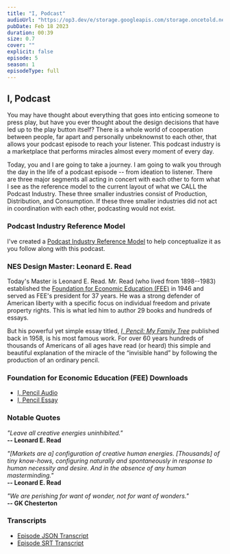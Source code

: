 ```yaml
---
title: "I, Podcast"
audioUrl: "https://op3.dev/e/storage.googleapis.com/storage.oncetold.net/80000018/20800049/nes005-i-podcast.mp3"
pubDate: Feb 18 2023
duration: 00:39
size: 0.7
cover: ""
explicit: false
episode: 5
season: 1
episodeType: full
---
```


## I, Podcast

You may have thought about everything that goes into enticing someone to press play, but have you ever thought about the design decisions that have led up to the play button itself? There is a whole world of cooperation between people, far apart and personally unbeknownst to each other, that allows your podcast episode to reach your listener. This podcast industry is a marketplace that performs miracles almost every moment of every day.

Today, you and I are going to take a journey. I am going to walk you through the day in the life of a podcast episode -- from ideation to listener. There are three major segments all acting in concert with each other to form what I see as the reference model to the current layout of what we CALL the Podcast Industry. These three smaller industries consist of Production, Distribution, and Consumption. If these three smaller industries did not act in coordination with each other, podcasting would not exist.

### Podcast Industry Reference Model

I've created a [Podcast Industry Reference Model](https://storage.googleapis.com/storage.oncetold.net/80000018/gagglepod.com-podcast-industry-process-v3-06072019.pdf) to help conceptualize it as you follow along with this podcast.

### NES Design Master: Leonard E. Read

Today's Master is Leonard E. Read. Mr. Read (who lived from 1898--1983) established the [Foundation for Economic Education (FEE)](https://fee.org/) in 1946 and served as FEE's president for 37 years. He was a strong defender of American liberty with a specific focus on individual freedom and private property rights. This is what led him to author 29 books and hundreds of essays.

But his powerful yet simple essay titled, [_I, Pencil: My Family Tree_](https://fee.org/resources/i-pencil/) published back in 1958, is his most famous work. For over 60 years hundreds of thousands of Americans of all ages have read (or heard) this simple and beautiful explanation of the miracle of the “invisible hand” by following the production of an ordinary pencil.

### Foundation for Economic Education (FEE) Downloads

- [I, Pencil Audio](https://fee.org/media/14901/read-i-pencil.mp3)
- [I, Pencil Essay](https://fee.org/media/33856/i-pencil-final-proof-for-website-pdf.pdf)

### Notable Quotes

_"Leave all creative energies uninhibited."_<br />
**-- Leonard E. Read**

_"[Markets are a] configuration of creative human energies. [Thousands] of tiny know-hows, configuring naturally and spontaneously in response to human necessity and desire. And in the absence of any human masterminding."_<br />
**-- Leonard E. Read**

_"We are perishing for want of wonder, not for want of wonders."_<br />
**-- GK Chesterton**

### Transcripts

- [Episode JSON Transcript](https://storage.googleapis.com/storage.oncetold.net/80000018/20800049/transcript.json)
- [Episode SRT Transcript](https://storage.googleapis.com/storage.oncetold.net/80000018/20800049/transcript.srt)
